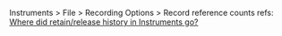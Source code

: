 Instruments > File > Recording Options > Record reference counts
refs:
[Where did retain/release history in Instruments go?](https://stackoverflow.com/questions/43531334/where-did-retain-release-history-in-instruments-go)
